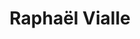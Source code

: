 ---
layout: page
title: Raphaël Vialle
description: PUPH
img: 
importance: 2
catergory: prime-investigators
---